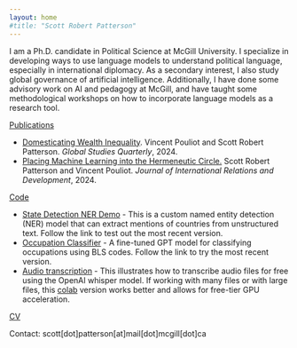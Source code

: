 ```yaml
---
layout: home
#title: "Scott Robert Patterson"
---
```

I am a Ph.D. candidate in Political Science at McGill University. I specialize in developing ways to use language models to understand political language, especially in international diplomacy. As a secondary interest, I also study global governance of artificial intelligence. Additionally, I have done some advisory work on AI and pedagogy at McGill, and have taught some methodological workshops on how to incorporate language models as a research tool. 

[Publications](publications)
  - [Domesticating Wealth Inequality](https://doi.org/10.1093/isagsq/ksae023). Vincent Pouliot and Scott Robert Patterson. *Global Studies Quarterly*, 2024.
  - [Placing Machine Learning into the Hermeneutic Circle.](https://link.springer.com/article/10.1057/s41268-024-00289-x) Scott Robert Patterson and Vincent Pouliot. *Journal of International Relations and Development*, 2024.

[Code](Code)
  - [State Detection NER Demo](https://patterson-s-state-detector-ner-app-vz4hx4.streamlit.app/) - This is a custom named entity detection (NER) model that can extract mentions of countries from unstructured text. Follow the link to test out the most recent version. 
  - [Occupation Classifier](https://occupationclassifierfinetunegit-tgydnpdgrq3ddjrf5e8plp.streamlit.app/) - A fine-tuned GPT model for classifying occupations using BLS codes. Follow the link to try the most recent version. 
  - [Audio transcription](https://whispertranscriber-ypxjgklxlqn6zbmz6e9w8h.streamlit.app/) - This illustrates how to transcribe audio files for free using the OpenAI whisper model. If working with many files or with large files, this [colab](https://colab.research.google.com/drive/10qucU8nBED9LA-aIZ8ViK7yR_4btqEnL?usp=sharing) version works better and allows for free-tier GPU acceleration. 

[CV](CV)

Contact: scott[dot]patterson[at]mail[dot]mcgill[dot]ca